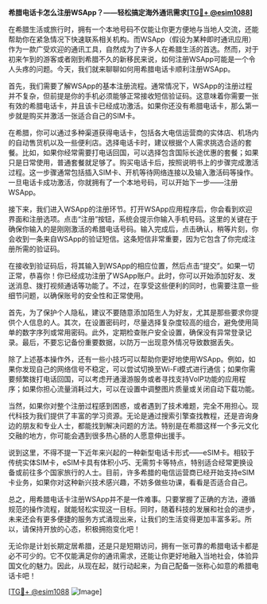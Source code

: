 **希腊电话卡怎么注册WSApp？——轻松搞定海外通讯需求[[TG💪+ @esim1088](https://t.me/s/esim1088)]**

在希腊生活或旅行时，拥有一个本地号码不仅能让你更方便地与当地人交流，还能帮助你在紧急情况下快速联系相关机构。而WSApp（假设为某种即时通讯应用）作为一款广受欢迎的通讯工具，自然成为了许多人在希腊生活的首选。然而，对于初来乍到的游客或者刚到希腊不久的新移民来说，如何注册WSApp可能是一个令人头疼的问题。今天，我们就来聊聊如何用希腊电话卡顺利注册WSApp。

首先，我们需要了解WSApp的基本注册流程。通常情况下，WSApp的注册过程并不复杂，但前提是你的手机必须能够正常接收短信验证码。这意味着你需要一张有效的希腊电话卡，并且该卡已经成功激活。如果你还没有希腊电话卡，那么第一步就是购买并激活一张适合自己的SIM卡。

在希腊，你可以通过多种渠道获得电话卡，包括各大电信运营商的实体店、机场内的自动售货机以及一些便利店。选择电话卡时，建议根据个人需求挑选合适的套餐。比如，如果你经常需要打电话回国，可以选择包含国际长途优惠的套餐；如果只是日常使用，普通套餐就足够了。购买电话卡后，按照说明书上的步骤完成激活过程。这一步骤通常包括插入SIM卡、开机等待网络连接以及输入激活码等操作。一旦电话卡成功激活，你就拥有了一个本地号码，可以开始下一步——注册WSApp。

接下来，我们进入WSApp的注册环节。打开WSApp应用程序后，你会看到欢迎界面和注册选项。点击“注册”按钮，系统会提示你输入手机号码。这里的关键在于确保你输入的是刚刚激活的希腊电话号码。输入完成后，点击确认，稍等片刻，你会收到一条来自WSApp的验证短信。这条短信非常重要，因为它包含了你完成注册所需的验证码。

在接收到验证码后，将其输入到WSApp的相应位置，然后点击“提交”。如果一切正常，恭喜你！你已经成功注册了WSApp账户。此时，你可以开始添加好友、发送消息、拨打视频通话等功能了。不过，在享受这些便利的同时，也需要注意一些细节问题，以确保账号的安全性和正常使用。

首先，为了保护个人隐私，建议不要随意添加陌生人为好友，尤其是那些要求你提供个人信息的人。其次，在设置密码时，尽量选择复杂度较高的组合，避免使用简单的数字序列或常用密码。此外，定期检查账户安全设置，确保没有异常登录记录。最后，不要忘记备份重要数据，以防万一出现意外情况导致数据丢失。

除了上述基本操作外，还有一些小技巧可以帮助你更好地使用WSApp。例如，如果你发现自己的网络信号不稳定，可以尝试切换至Wi-Fi模式进行通信；如果你需要频繁拨打电话回国，可以考虑开通漫游服务或者寻找支持VoIP功能的应用程序；如果你担心流量消耗过大，可以在设置中调整图片质量或关闭自动下载功能。

当然，如果你对整个注册过程感到困惑，或者遇到了技术难题，完全不用担心。现代科技为我们提供了丰富的学习资源。无论是通过搜索引擎查找教程，还是咨询身边的朋友和专业人士，都能找到解决问题的方法。特别是在希腊这样一个多元文化交融的地方，你可能会遇到很多热心肠的人愿意伸出援手。

说到这里，不得不提一下近年来兴起的一种新型电话卡形式——eSIM卡。相较于传统实体SIM卡，eSIM卡具有体积小巧、无需剪卡等特点，特别适合经常更换设备或前往多个国家旅行的人士。目前，许多希腊的电信运营商已经开始支持eSIM卡业务，如果你对这种新兴技术感兴趣，不妨多做些功课，看看是否适合自己。

总之，用希腊电话卡注册WSApp并不是一件难事。只要掌握了正确的方法，遵循规范的操作流程，就能轻松实现这一目标。同时，随着科技的发展和社会的进步，未来还会有更多便捷的服务方式涌现出来，让我们的生活变得更加丰富多彩。所以，请保持开放的心态，积极拥抱变化吧！

无论你是计划长期定居希腊，还是只是短期访问，拥有一张可靠的希腊电话卡都是必不可少的。它不仅能满足你的通讯需求，还能让你更好地融入当地社会，体验异国文化的魅力。因此，从现在起，就行动起来，为自己配备一张称心如意的希腊电话卡吧！

[[TG💪+ @esim1088](https://t.me/s/esim1088) ![Image](https://i.postimg.cc/4NQfJmqS/Snipaste-2025-05-13-00-14-12.png)]